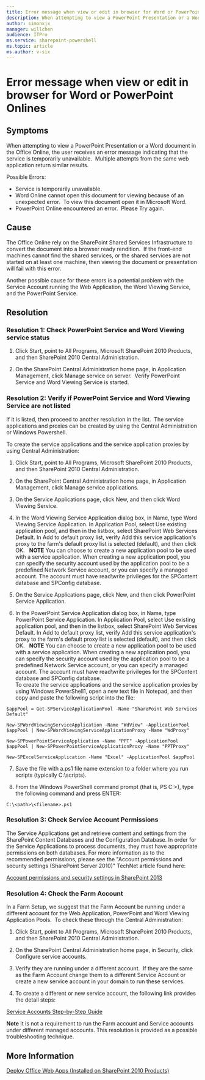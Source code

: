 ```yaml
---
title: Error message when view or edit in browser for Word or PowerPoint Onlines
description: When attempting to view a PowerPoint Presentation or a Word document in the Office Online, the user receives an error message indicating that the service is temporarily unavailable.  Multiple attempts from the same web application return similar results.
author: simonxjx
manager: willchen
audience: ITPro
ms.service: sharepoint-powershell
ms.topic: article
ms.author: v-six
---
```


# Error message when view or edit in browser for Word or PowerPoint Onlines  

##  Symptoms  

When attempting to view a PowerPoint Presentation or a Word document in the Office Online, the user receives an error message indicating that the service is temporarily unavailable.  Multiple attempts from the same web application return similar results.  

Possible Errors:

- Service is temporarily unavailable.  
- Word Online cannot open this document for viewing because of an unexpected error.  To view this document open it in Microsoft Word.  
- PowerPoint Online encountered an error.  Please Try again.   

##  Cause  

The Office Online rely on the SharePoint Shared Services Infrastructure to convert the document into a browser ready rendition.  If the front-end machines cannot find the shared services, or the shared services are not started on at least one machine, then viewing the document or presentation will fail with this error.  

Another possible cause for these errors is a potential problem with the Service Account running the Web Application, the Word Viewing Service, and the PowerPoint Service.   

##  Resolution  

### Resolution 1: Check PowerPoint Service and Word Viewing service status

1. Click Start, point to All Programs, Microsoft SharePoint 2010 Products, and then SharePoint 2010 Central Administration.

2. On the SharePoint Central Administration home page, in Application Management, click Manage service on server.  Verify PowerPoint Service and Word Viewing Service is started.  

### Resolution 2: Verify if PowerPoint Service and Word Viewing Service are not listed

If it is listed, then proceed to another resolution in the list.  The service applications and proxies can be created by using the Central Administration or Windows Powershell.    

To create the service applications and the service application proxies by using Central Administration:   

1. Click Start, point to All Programs, Microsoft SharePoint 2010 Products, and then SharePoint 2010 Central Administration.

2. On the SharePoint Central Administration home page, in Application Management, click Manage service applications.  

3. On the Service Applications page, click New, and then click Word Viewing Service.  

4. In the Word Viewing Service Application dialog box, in Name, type Word Viewing Service Application. In Application Pool, select Use existing application pool, and then in the listbox, select SharePoint Web Services Default. In Add to default proxy list, verify Add this service application's proxy to the farm's default proxy list is selected (default), and then click OK.
 
  **NOTE** You can choose to create a new application pool to be used with a service application. When creating a new application pool, you can specify the security account used by the application pool to be a predefined Network Service account, or you can specify a managed account. The account must have read\write privileges for the SPContent database and SPConfig database.  

5. On the Service Applications page, click New, and then click PowerPoint Service Application.  

6. In the PowerPoint Service Application dialog box, in Name, type PowerPoint Service Application. In Application Pool, select Use existing application pool, and then in the listbox, select SharePoint Web Services Default. In Add to default proxy list, verify Add this service application's proxy to the farm's default proxy list is selected (default), and then click OK.
 
  **NOTE** You can choose to create a new application pool to be used with a service application. When creating a new application pool, you can specify the security account used by the application pool to be a predefined Network Service account, or you can specify a managed account. The account must have read\write privileges for the SPContent database and SPConfig database.  
  To create the service applications and the service application proxies by using Windows PowerShell1, open a new text file in Notepad, and then copy and paste the following script into the file:  
  ```  
  $appPool = Get-SPServiceApplicationPool -Name "SharePoint Web Services Default"  

  New-SPWordViewingServiceApplication -Name "WdView" -ApplicationPool $appPool | New-SPWordViewingServiceApplicationProxy -Name "WdProxy"  

  New-SPPowerPointServiceApplication -Name "PPT" -ApplicationPool $appPool | New-SPPowerPointServiceApplicationProxy -Name "PPTProxy"  

  New-SPExcelServiceApplication -Name "Excel" -ApplicationPool $appPool  
  ```

7. Save the file with a.ps1 file name extension to a folder where you run scripts (typically C:\scripts).  

8. From the Windows PowerShell command prompt (that is, PS C:\>), type the following command and press ENTER:  

  ```
  C:\<path>\<filename>.ps1
  ```   

### Resolution 3: Check Service Account Permissions   

The Service Applications get and retrieve content and settings from the SharePoint Content Databases and the Configuration Database. In order for the Service Applications to process documents, they must have appropriate permissions on both databases. For more information as to the recommended permissions, please see the "Account permissions and security settings (SharePoint Server 2010)" TechNet article found here:  

[Account permissions and security settings in SharePoint 2013](http://technet.microsoft.com/library/cc678863.aspx)  

### Resolution 4: Check the Farm Account   

In a Farm Setup, we suggest that the Farm Account be running under a different account for the Web Application, PowerPoint and Word Viewing Application Pools.  To check these through the Central Administration:  

1. Click Start, point to All Programs, Microsoft SharePoint 2010 Products, and then SharePoint 2010 Central Administration.  

2. On the SharePoint Central Administration home page, in Security, click Configure service accounts.  

3. Verify they are running under a different account.  If they are the same as the Farm Account change them to a different Service Account or create a new service account in your domain to run these services.    

4. To create a different or new service account, the following link provides the detail steps:  

  [Service Accounts Step-by-Step Guide](http://technet.microsoft.com/library/dd548356%28ws.10%29.aspx)  

  **Note** It is not a requirement to run the Farm account and Service accounts under different managed accounts. This resolution is provided as a possible troubleshooting technique.   

##  More Information  

[Deploy Office Web Apps (Installed on SharePoint 2010 Products)](http://technet.microsoft.com/library/ff431687%28office.14%29.aspx)
